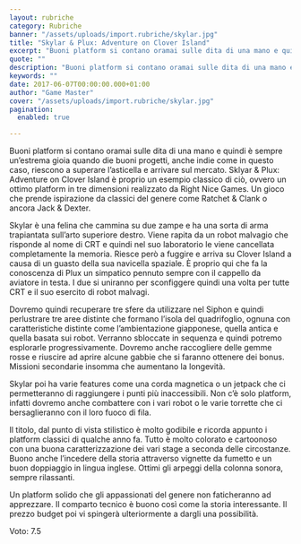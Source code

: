 ```yaml
---
layout: rubriche
category: Rubriche
banner: "/assets/uploads/import.rubriche/skylar.jpg"
title: "Skylar & Plux: Adventure on Clover Island"
excerpt: "Buoni platform si contano oramai sulle dita di una mano e quindi è sempre un’estrema gioia quando die buoni progetti, anche indie come in questo caso, riescono a superare l’asticella e arrivare sul mercato. Sklyar & Plux: Adventure on Clover Island è proprio un esempio classico di ciò, ovvero un ottimo platform in tre dimensioni [&hellip"
quote: ""
description: "Buoni platform si contano oramai sulle dita di una mano e quindi è sempre un’estrema gioia quando die buoni progetti, anche indie come in questo caso, riescono a superare l’asticella e arrivare sul mercato. Sklyar & Plux: Adventure on Clover Island è proprio un esempio classico di ciò, ovvero un ottimo platform in tre dimensioni [&hellip"
keywords: ""
date: 2017-06-07T00:00:00.000+01:00
author: "Game Master"
cover: "/assets/uploads/import.rubriche/skylar.jpg"
pagination:
  enabled: true

---
```


  
Buoni platform si contano oramai sulle dita di una mano e quindi è sempre un’estrema gioia quando die buoni progetti, anche indie come in questo caso, riescono a superare l’asticella e arrivare sul mercato. Sklyar & Plux: Adventure on Clover Island è proprio un esempio classico di ciò, ovvero un ottimo platform in tre dimensioni realizzato da Right Nice Games. Un gioco che prende ispirazione da classici del genere come Ratchet & Clank o ancora Jack & Dexter.

Skylar è una felina che cammina su due zampe e ha una sorta di arma trapiantata sull’arto superiore destro. Viene rapita da un robot malvagio che risponde al nome di CRT e quindi nel suo laboratorio le viene cancellata completamente la memoria. Riesce però a fuggire e arriva su Clover Island a causa di un guasto della sua navicella spaziale. È proprio qui che fa la conoscenza di Plux un simpatico pennuto sempre con il cappello da aviatore in testa. I due si uniranno per sconfiggere quindi una volta per tutte CRT e il suo esercito di robot malvagi.

Dovremo quindi recuperare tre sfere da utilizzare nel Siphon e quindi perlustrare tre aree distinte che formano l’isola del quadrifoglio, ognuna con caratteristiche distinte come l’ambientazione giapponese, quella antica e quella basata sui robot. Verranno sbloccate in sequenza e quindi potremo esplorarle progressivamente. Dovremo anche raccogliere delle gemme rosse e riuscire ad aprire alcune gabbie che si faranno ottenere dei bonus. Missioni secondarie insomma che aumentano la longevità.

Skylar poi ha varie features come una corda magnetica o un jetpack che ci permetteranno di raggiungere i punti più inaccessibili. Non c’è solo platform, infatti dovremo anche combattere con i vari robot o le varie torrette che ci bersaglieranno con il loro fuoco di fila.

Il titolo, dal punto di vista stilistico è molto godibile e ricorda appunto i platform classici di qualche anno fa. Tutto è molto colorato e cartoonoso con una buona caratterizzazione dei vari stage a seconda delle circostanze. Buono anche l’incedere della storia attraverso vignette da fumetto e un buon doppiaggio in lingua inglese. Ottimi gli arpeggi della colonna sonora, sempre rilassanti.

Un platform solido che gli appassionati del genere non faticheranno ad apprezzare. Il comparto tecnico è buono così come la storia interessante. Il prezzo budget poi vi spingerà ulteriormente a dargli una possibilità.

Voto: 7.5